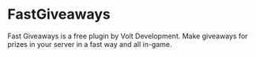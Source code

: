 # FastGiveaways
Fast Giveaways is a free plugin by Volt Development. Make giveaways for prizes in your server in a fast way and all in-game.
